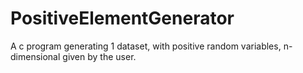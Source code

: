 # PositiveElementGenerator
A c program generating 1 dataset, with positive random variables, n-dimensional given by the user.
